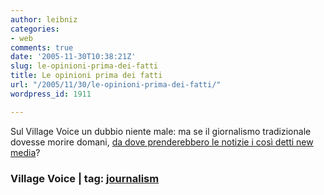 ```yaml
---
author: leibniz
categories:
- web
comments: true
date: '2005-11-30T10:38:21Z'
slug: le-opinioni-prima-dei-fatti
title: Le opinioni prima dei fatti
url: "/2005/11/30/le-opinioni-prima-dei-fatti/"
wordpress_id: 1911

---
```

Sul Village Voice un dubbio niente male: ma se il giornalismo tradizionale dovesse morire domani, [da dove prenderebbero le notizie i così detti new media](http://villagevoice.com/news/0548,schanberg,70452,6.html)?

### Village Voice | tag: [journalism](http://www.technorati.com/tags/journalism)

